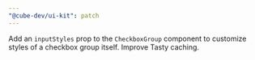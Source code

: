 ```yaml
---
"@cube-dev/ui-kit": patch
---
```


Add an `inputStyles` prop to the `CheckboxGroup` component to customize styles of a checkbox group itself.
Improve Tasty caching.
